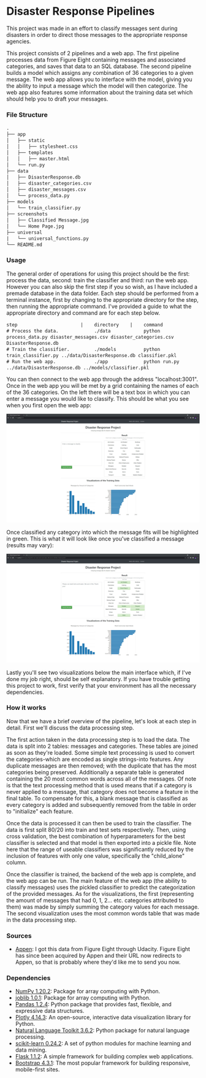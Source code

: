 # Disaster Response Pipelines
This project was made in an effort to classify messages sent during disasters in order to direct those messages to the appropriate response agencies.

This project consists of 2 pipelines and a web app. The first pipeline processes data from Figure Eight containing messages and associated categories, and saves that data to an SQL database. The second pipeline builds a model which assigns any combination of 36 categories to a given message. The web app allows you to interface with the model, giving you the ability to input a message which the model will then categorize. The web app also features some information about the training data set which should help you to draft your messages.

### File Structure
```
.
├── app
│   ├── static
│   │   ├── stylesheet.css
│   ├── templates
│   │   ├── master.html
│   └── run.py
├── data
│   ├── DisasterResponse.db
│   ├── disaster_categories.csv
│   ├── disaster_messages.csv
│   └── process_data.py
├── models
│   └── train_classifier.py
├── screenshots
│   ├── Classified Message.jpg
│   └── Home Page.jpg
├── universal
|   └── universal_functions.py
└── README.md
```

### Usage
The general order of operations for using this project should be the first: process the data, second: train the classifier and third: run the web app. However you can also skip the first step if you so wish, as I have included a premade database in the data folder. Each step should be performed from a terminal instance, first by changing to the appropriate directory for the step, then running the appropriate command. I've provided a guide to what the appropriate directory and command are for each step below.

```
step                       |    directory    |    command
# Process the data.             ./data            python process_data.py disaster_messages.csv disaster_categories.csv DisasterResponse.db
# Train the classifier.         ./models          python train_classifier.py ../data/DisasterResponse.db classifier.pkl
# Run the web app.              ./app             python run.py ../data/DisasterResponse.db ../models/classifier.pkl
```

You can then connect to the web app through the address "localhost:3001". Once in the web app you will be met by a grid containing the names of each of the 36 categories. On the left there will be a text box in which you can enter a message you would like to classify. This should be what you see when you first open the web app:

![Home Page](https://github.com/LinkWentz/Disaster-Response-Pipelines/blob/master/screenshots/Home%20Page.jpg)

Once classified any category into which the message fits will be highlighted in green. This is what it will look like once you've classified a message (results may vary):

![Classified Message](https://github.com/LinkWentz/Disaster-Response-Pipelines/blob/master/screenshots/Classified%20Message.jpg)

Lastly you'll see two visualizations below the main interface which, if I've done my job right, should be self explanatory. If you have trouble getting this project to work, first verify that your environment has all the necessary dependencies.

### How it works
Now that we have a brief overview of the pipeline, let's look at each step in detail. First we'll discuss the data processing step.

The first action taken in the data processing step is to load the data. The data is split into 2 tables: messages and categories. These tables are joined as soon as they're loaded. Some simple text processing is used to convert the categories-which are encoded as single strings-into features. Any duplicate messages are then removed; with the duplicate that has the most categories being preserved. Additionally a separate table is generated containing the 20 most common words across all of the messages. Of note is that the text processing method that is used means that if a category is never applied to a message, that category does not become a feature in the final table. To compensate for this, a blank message that is classified as every category is added and subsequently removed from the table in order to "initialize" each feature.

Once the data is processed it can then be used to train the classifier. The data is first split 80/20 into train and test sets respectively. Then, using cross validation, the best combination of hyperparameters for the best classifier is selected and that model is then exported into a pickle file. Note here that the range of useable classifiers was significantly reduced by the inclusion of features with only one value, specifically the "child_alone" column.

Once the classifier is trained, the backend of the web app is complete, and the web app can be run. The main feature of the web app (the ability to classify messages) uses the pickled classifier to predict the categorization of the provided messages. As for the visualizations, the first (representing the amount of messages that had 0, 1, 2... etc. categories attributed to them) was made by simply summing the category values for each message. The second visualization uses the most common words table that was made in the data processing step.

### Sources
- [Appen](https://appen.com/): I got this data from Figure Eight through Udacity. Figure Eight has since been acquired by Appen and their URL now redirects to Appen, so that is probably where they'd like me to send you now.

### Dependencies
- [NumPy 1.20.2](https://pypi.org/project/numpy/): Package for array computing with Python.
- [joblib 1.0.1](https://pypi.org/project/joblib/): Package for array computing with Python.
- [Pandas 1.2.4](https://pypi.org/project/pandas/): Python package that provides fast, flexible, and expressive data structures.
- [Plotly 4.14.3](https://pypi.org/project/plotly/): An open-source, interactive data visualization library for Python.
- [Natural Language Toolkit 3.6.2](https://pypi.org/project/nltk/): Python package for natural language processing.
- [scikit-learn 0.24.2](https://pypi.org/project/scikit-learn/): A set of python modules for machine learning and data mining.
- [Flask 1.1.2](https://pypi.org/project/Flask/): A simple framework for building complex web applications.
- [Bootstrap 4.3.1](https://getbootstrap.com/): The most popular framework for building responsive, mobile-first sites.
